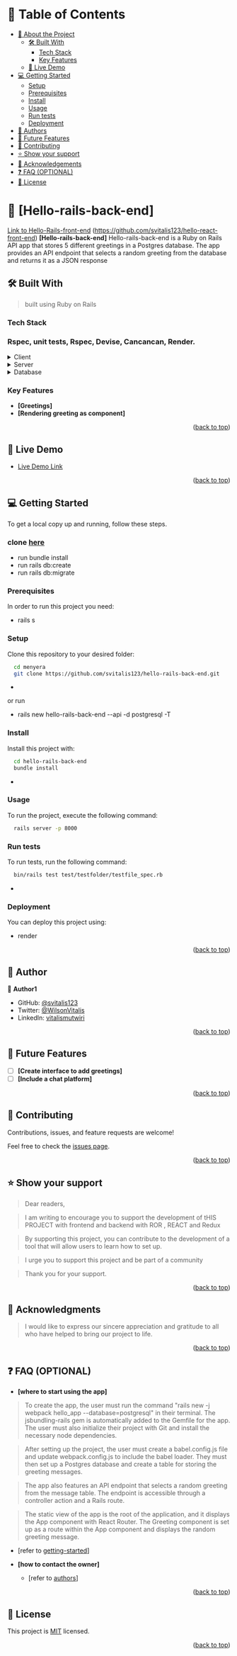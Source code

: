 <a name="readme-top"></a>

<!-- TABLE OF CONTENTS -->

# 📗 Table of Contents

- [📖 About the Project](#about-project)
  - [🛠 Built With](#built-with)
    - [Tech Stack](#tech-stack)
    - [Key Features](#key-features)
  - [🚀 Live Demo](#live-demo)
- [💻 Getting Started](#getting-started)
  - [Setup](#setup)
  - [Prerequisites](#prerequisites)
  - [Install](#install)
  - [Usage](#usage)
  - [Run tests](#run-tests)
  - [Deployment](#triangular_flag_on_post-deployment)
- [👥 Authors](#authors)
- [🔭 Future Features](#future-features)
- [🤝 Contributing](#contributing)
- [⭐️ Show your support](#support)
- [🙏 Acknowledgements](#acknowledgements)
- [❓ FAQ (OPTIONAL)](#faq)
- [📝 License](#license)

<!-- PROJECT DESCRIPTION -->

# 📖 [Hello-rails-back-end] <a name="about-project"></a>

[Link to Hello-Rails-front-end](https://github.com/svitalis123/hello-react-front-end)
(https://github.com/svitalis123/hello-react-front-end)
**[Hello-rails-back-end]** Hello-rails-back-end is a Ruby on Rails API app that stores 5 different greetings in a Postgres database. The app provides an API endpoint that selects a random greeting from the database and returns it as a JSON response

## 🛠 Built With <a name="built-with"></a>

> built using Ruby on Rails

### Tech Stack <a name="tech-stack"></a>

### Rspec, unit tests, Rspec, Devise, Cancancan, Render.

<details>
  <summary>Client</summary>
  <ul>
    <li><a href="https://reactjs.org/">React</a></li>
  </ul>
</details>

<details>
  <summary>Server</summary>
  <ul>
    <li><a href="https://expressjs.com/">ROR</a></li>
  </ul>
</details>

<details>
<summary>Database</summary>
  <ul>
    <li><a href="https://www.postgresql.org/">PostgreSQL</a></li>
  </ul>
</details>

<!-- Features -->

### Key Features <a name="key-features"></a>

- **[Greetings]**
- **[Rendering greeting as component]**

<p align="right">(<a href="#readme-top">back to top</a>)</p>

<!-- LIVE DEMO -->

## 🚀 Live Demo <a name="live-demo"></a>

- [Live Demo Link](https://menyera.onrender.com)

<p align="right">(<a href="#readme-top">back to top</a>)</p>

<!-- GETTING STARTED -->

## 💻 Getting Started <a name="getting-started"></a>

To get a local copy up and running, follow these steps.

### clone  [here](https://github.com/svitalis123/hello-rails-back-end.git)
- run bundle install
- run rails db:create
- run rails db:migrate

### Prerequisites

In order to run this project you need:
- rails s

### Setup

Clone this repository to your desired folder:

```sh
  cd menyera
  git clone https://github.com/svitalis123/hello-rails-back-end.git
```
-

or run
- rails new hello-rails-back-end --api -d postgresql -T


### Install

Install this project with:

```sh
  cd hello-rails-back-end
  bundle install
```
-

### Usage

To run the project, execute the following command:


```sh
  rails server -p 8000
```

### Run tests

To run tests, run the following command:

```sh
  bin/rails test test/testfolder/testfile_spec.rb
```
-

### Deployment

You can deploy this project using:

- render

<p align="right">(<a href="#readme-top">back to top</a>)</p>

<!-- AUTHORS -->

## 👥 Author <a name="authors"></a>


👤 **Author1**

- GitHub: [@svitalis123](https://github.com/svitalis123)
- Twitter: [@WilsonVitalis](https://twitter.com/WilsonVitalis)
- LinkedIn: [vitalismutwiri](https://linkedin.com/in/vitalismutwiri)

<p align="right">(<a href="#readme-top">back to top</a>)</p>

<!-- FUTURE FEATURES -->

## 🔭 Future Features <a name="future-features"></a>

- [ ] **[Create interface to add greetings]**
- [ ] **[Include a chat platform]**

<p align="right">(<a href="#readme-top">back to top</a>)</p>

<!-- CONTRIBUTING -->

## 🤝 Contributing <a name="contributing"></a>

Contributions, issues, and feature requests are welcome!

Feel free to check the [issues page](../../issues/).

<p align="right">(<a href="#readme-top">back to top</a>)</p>

<!-- SUPPORT -->

## ⭐️ Show your support <a name="support"></a>

> Dear readers,

> I am writing to encourage you to support the development of tHIS PROJECT with frontend and backend with ROR , REACT and Redux

> By supporting this project, you can contribute to the development of a tool that will allow users to learn how to set up.

> I urge you to support this project and be part of a community 

> Thank you for your support.

<p align="right">(<a href="#readme-top">back to top</a>)</p>

<!-- ACKNOWLEDGEMENTS -->

## 🙏 Acknowledgments <a name="acknowledgements"></a>

> I would like to express our sincere appreciation and gratitude to all who have helped to bring our project to life. 


<p align="right">(<a href="#readme-top">back to top</a>)</p>

<!-- FAQ (optional) -->

## ❓ FAQ (OPTIONAL) <a name="faq"></a>

- **[where to start using the app]**
> To create the app, the user must run the command "rails new -j webpack hello_app --database=postgresql" in their terminal. The jsbundling-rails gem is automatically added to the Gemfile for the app. The user must also initialize their project with Git and install the necessary node dependencies.

>After setting up the project, the user must create a babel.config.js file and update webpack.config.js to include the babel loader. They must then set up a Postgres database and create a table for storing the greeting messages.

>The app also features an API endpoint that selects a random greeting from the message table. The endpoint is accessible through a controller action and a Rails route.

>The static view of the app is the root of the application, and it displays the App component with React Router. The Greeting component is set up as a route within the App component and displays the random greeting message.

  - [refer to <a href="#getting-started">getting-started</a>]

- **[how to contact the owner]**

  - [refer to <a href="#authors">authors</a>]

<p align="right">(<a href="#readme-top">back to top</a>)</p>

<!-- LICENSE -->

## 📝 License <a name="license"></a>

This project is [MIT](./MIT.md) licensed.

<p align="right">(<a href="#readme-top">back to top</a>)</p>
